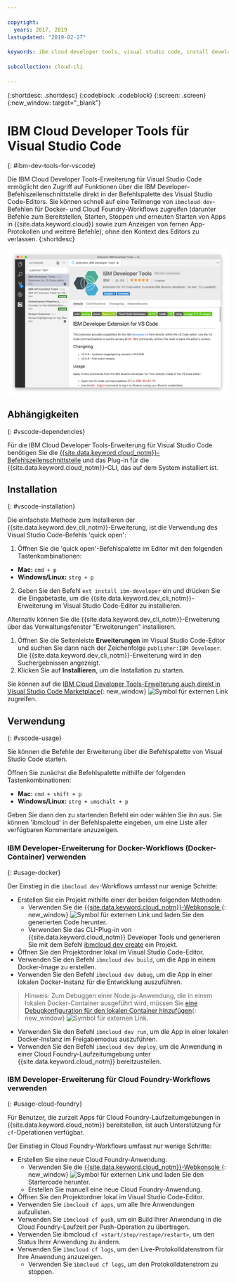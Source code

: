 ```yaml
---

copyright:
  years: 2017, 2019
lastupdated: "2019-02-27"

keywords: ibm cloud developer tools, visual studio code, install developer tools, developer extension, vscode cli, vscode plugin, cloud foundry vscode

subcollection: cloud-cli

---
```


{:shortdesc: .shortdesc}
{:codeblock: .codeblock}
{:screen: .screen}
{:new_window: target="_blank"}

# IBM Cloud Developer Tools für Visual Studio Code
{: #ibm-dev-tools-for-vscode}

Die IBM Cloud Developer Tools-Erweiterung für Visual Studio Code ermöglicht den Zugriff auf Funktionen über die IBM Developer-Befehlszeilenschnittstelle direkt in der Befehlspalette des Visual Studio Code-Editors. Sie können schnell auf eine Teilmenge von `ibmcloud dev`-Befehlen für Docker- und Cloud Foundry-Workflows zugreifen (darunter Befehle zum Bereitstellen, Starten, Stoppen und erneuten Starten von Apps in {{site.data.keyword.cloud}} sowie zum Anzeigen von fernen App-Protokollen und weitere Befehle), ohne den Kontext des Editors zu verlassen.
{:shortdesc}

![Screenshot der IBM Developer-Downloadanzeige für Erweiterungen](vscode.png "Downloadanzeige für Erweiterungen in Visual Studio Code")

## Abhängigkeiten
{: #vscode-dependencies}

Für die IBM Cloud Developer Tools-Erweiterung für Visual Studio Code benötigen Sie die [{{site.data.keyword.cloud_notm}}-Befehlszeilenschnittstelle](/docs/cli?topic=cloud-cli-ibmcloud-cli#ibmcloud-cli) und das Plug-in für die {{site.data.keyword.cloud_notm}}-CLI, das auf dem System installiert ist.

## Installation
{: #vscode-installation}

Die einfachste Methode zum Installieren der {{site.data.keyword.dev_cli_notm}}-Erweiterung, ist die Verwendung des Visual Studio Code-Befehls 'quick open':

1. Öffnen Sie die 'quick open'-Befehlspalette im Editor mit den folgenden Tastenkombinationen:

  * **Mac:** `cmd + p`
  * **Windows/Linux:** `strg + p`

2. Geben Sie den Befehl `ext install ibm-developer` ein und drücken Sie die Eingabetaste, um die {{site.data.keyword.dev_cli_notm}}-Erweiterung im Visual Studio Code-Editor zu installieren.

Alternativ können Sie die {{site.data.keyword.dev_cli_notm}}-Erweiterung über das Verwaltungsfenster "Erweiterungen" installieren.

1. Öffnen Sie die Seitenleiste **Erweiterungen** im Visual Studio Code-Editor und suchen Sie dann nach der Zeichenfolge `publisher:IBM Developer`. Die {{site.data.keyword.dev_cli_notm}}-Erweiterung wird in den Suchergebnissen angezeigt.  
2. Klicken Sie auf **Installieren**, um die Installation zu starten.

Sie können auf die [IBM Cloud Developer Tools-Erweiterung auch direkt in Visual Studio Code Marketplace](https://marketplace.visualstudio.com/items?itemName=IBM.ibm-developer){: new_window} ![Symbol für externen Link](../../icons/launch-glyph.svg "Symbol für externen Link") zugreifen.

## Verwendung
{: #vscode-usage}

Sie können die Befehle der Erweiterung über die Befehlspalette von Visual Studio Code starten.

Öffnen Sie zunächst die Befehlspalette mithilfe der folgenden Tastenkombinationen:

* **Mac:** `cmd + shift + p`
* **Windows/Linux:** `strg + umschalt + p`

Geben Sie dann den zu startenden Befehl ein oder wählen Sie ihn aus. Sie können 'ibmcloud' in der Befehlspalette eingeben, um eine Liste aller verfügbaren Kommentare anzuzeigen.

### IBM Developer-Erweiterung for Docker-Workflows (Docker-Container) verwenden
{: #usage-docker}

Der Einstieg in die `ibmcloud dev`-Workflows umfasst nur wenige Schritte:
* Erstellen Sie ein Projekt mithilfe einer der beiden folgenden Methoden:
  * Verwenden Sie die [{{site.data.keyword.cloud_notm}}-Webkonsole ](https://{DomainName}/developer/appservice/starter-kits){: new_window} ![Symbol für externen Link](../../icons/launch-glyph.svg "Symbol für externen Link") und laden Sie den generierten Code herunter.
  * Verwenden Sie das CLI-Plug-in von {{site.data.keyword.cloud_notm}} Developer Tools und generieren Sie mit dem Befehl [ibmcloud dev create](/docs/cli/idt?topic=cloud-cli-idt-cli#create) ein Projekt.
* Öffnen Sie den Projektordner lokal im Visual Studio Code-Editor.
* Verwenden Sie den Befehl `ibmcloud dev build`, um die App in einem Docker-Image zu erstellen.
* Verwenden Sie den Befehl `ibmcloud dev debug`, um die App in einer lokalen Docker-Instanz für die Entwicklung auszuführen.
> Hinweis: Zum Debuggen einer Node.js-Anwendung, die in einem lokalen Docker-Container ausgeführt wird, müssen Sie [eine Debugkonfiguration für den lokalen Container hinzufügen](https://github.com/IBM-Bluemix/ibm-developer-extension-vscode#debugging-nodejs-apps-within-the-local-docker-container){: new_window} ![Symbol für externen Link](../../icons/launch-glyph.svg "Symbol für externen Link").
* Verwenden Sie den Befehl `ibmcloud dev run`, um die App in einer lokalen Docker-Instanz im Freigabemodus auszuführen.
* Verwenden Sie den Befehl `ibmcloud dev deploy`, um die Anwendung in einer Cloud Foundry-Laufzeitumgebung unter {{site.data.keyword.cloud_notm}} bereitzustellen.

### IBM Developer-Erweiterung für Cloud Foundry-Workflows verwenden
{: #usage-cloud-foundry}

Für Benutzer, die zurzeit Apps für Cloud Foundry-Laufzeitumgebungen in {{site.data.keyword.cloud_notm}} bereitstellen, ist auch Unterstützung für `cf`-Operationen verfügbar.

Der Einstieg in Cloud Foundry-Workflows umfasst nur wenige Schritte:
* Erstellen Sie eine neue Cloud Foundry-Anwendung.
  * Verwenden Sie die [{{site.data.keyword.cloud_notm}}-Webkonsole ](https://{DomainName}/developer/appservice/starter-kits){: new_window} ![Symbol für externen Link](../../icons/launch-glyph.svg "Symbol für externen Link") und laden Sie den Startercode herunter.
  * Erstellen Sie manuell eine neue Cloud Foundry-Anwendung.
* Öffnen Sie den Projektordner lokal im Visual Studio Code-Editor.
* Verwenden Sie `ibmcloud cf apps`, um alle Ihre Anwendungen aufzulisten.
* Verwenden Sie `ibmcloud cf push`, um ein Build Ihrer Anwendung in die Cloud Foundry-Laufzeit per Push-Operation zu übertragen.
* Verwenden Sie ibmcloud `cf <start/stop/restage/restart>`, um den Status Ihrer Anwendung zu ändern.
* Verwenden Sie `ibmcloud cf logs`, um den Live-Protokolldatenstrom für Ihre Anwendung anzuzeigen.
  * Verwenden Sie `ibmcloud cf logs`, um den Protokolldatenstrom zu stoppen.
